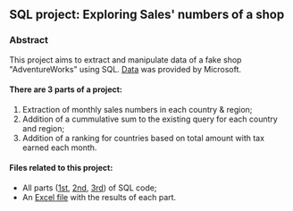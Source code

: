 ## SQL project: Exploring Sales' numbers of a shop

### Abstract
This project aims to extract and manipulate data of a fake shop "AdventureWorks" using SQL. [Data](https://learn.microsoft.com/en-us/sql/samples/adventureworks-install-configure?view=sql-server-ver16&tabs=ssms) was provided by Microsoft.

#### There are 3 parts of a project:
1. Extraction of monthly sales numbers in each country & region;
2. Addition of a cummulative sum to the existing query for each country and region;
3. Addition of a ranking for countries based on total amount with tax earned each month.

#### Files related to this project:
* All parts ([1st](https://github.com/paukat/SQL-project/blob/main/1st%20part.sql), [2nd](https://github.com/paukat/SQL-project/blob/main/2nd%20part.sql), [3rd](https://github.com/paukat/SQL-project/blob/main/3rd%20part.sql)) of SQL code;
* An [Excel file](https://github.com/paukat/SQL-project/blob/main/SQL%20project%20results.xlsx) with the results of each part.
